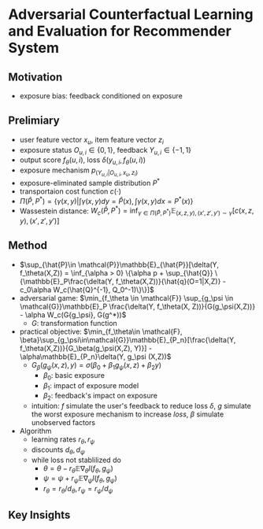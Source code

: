 # Adversarial Counterfactual Learning and Evaluation for Recommender System

## Motivation
 - exposure bias: feedback conditioned on exposure

## Prelimiary
 - user feature vector $x_u$, item feature vector $z_i$
 - exposure status $O_{u,i} \in\{0,1\}$, feedback $Y_{u,i} \in \{-1, 1\}$
 - output score $f_\theta(u, i)$, loss $\delta(y_{u,i}, f_\theta(u,i))$
 - exposure mechanism $p_(Y_{u,i}|O_{u,i}, x_u, z_i)$
 - exposure-eliminated sample distribution $P^*$
 - transportaion cost function $c(\cdot)$
 - $\Pi(\hat{P}, P^*) = \{\gamma(x, y) | \int\gamma(x, y)dy=\hat{P}(x), \int\gamma(x,y)dx={P^*(x)}\}$
 - Wassestein distance: $W_c(\hat{P}, P^*) = \inf_{\gamma\in \Pi (\hat{P}, P^*)}\mathbb{E}_{(x,z,y), (x',z',y')\sim \gamma}[c(x,z,y), (x',z',y')]$

## Method
 - $\sup_{\hat{P}\in \mathcal{P}}\mathbb{E}_{\hat{P}}[\delta(Y, f_\theta(X,Z)) = \inf_{\alpha > 0} \{\alpha p + \sup_{\hat{Q}} \{\mathbb{E}_P\frac{\delta(Y, f_\theta(X,Z))}{\hat{q}(O=1|X,Z)} - c_0\alpha W_c(\hat{Q}^{-1}, Q_0^-1)\}\}]$
 - adversarial game: $\min_{f_\theta \in \mathcal{F}} \sup_{g_\psi \in \mathcal{G}}\mathbb{E}_P \frac{\delta(Y, f_\theta(X, Z))}{G(g_\psi(X,Z))} - \alpha W_c(G{g_\psi}, G(g^*))$
   - $G$: transformation function
 - practical objective:  $\min_{f_\theta\in \mathcal{F}, \beta}\sup_{g_\psi\in\mathcal{G}}\mathbb{E}_{P_n}[\frac{\delta(Y, f_\theta(X,Z))}{G_\beta(g_\psi(X,Z), Y)}] - \alpha\mathbb{E}_{P_n}\delta(Y, g_\psi (X,Z))$
   - $G_\beta(g_\psi(x,z),y) = \sigma(\beta_0+ \beta_1g_\psi(x,z)+\beta_2y)$
     - $\beta_0$: basic exposure
     - $\beta_1$: impact of exposure model
     - $\beta_2$: feedback's impact on exposure
   - intuition: $f$ simulate the user's feedback to reduce loss $\delta$, $g$ simulate the worst exposure mechanism to increase $loss$, $\beta$ simulate unobserved factors
 - Algorithm
   - learning rates $r_\theta, r_\psi$
   - discounts $d_\theta, d_\psi$
   - while loss not stablilized do
     - $\theta = \theta - r_\theta \mathbb{E}\nabla_\theta l(f_\theta, g_\psi)$
     - $\psi = \psi + r_\psi \mathbb{E} \nabla_\psi l(f_\theta, g_\psi)$
     - $r_\theta = r_\theta/d_\theta, r_\psi = r_\psi/d_\psi$ 

## Key Insights
